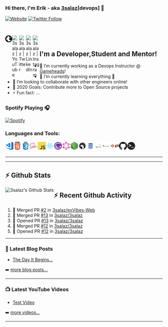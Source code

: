 ### Hi there, I'm Erik - aka [3salaz][website][devops] 👋
[![Website](https://img.shields.io/website?label=3salaz.com&style=for-the-badge&url=https%3A%2F%2F3salaz.com)](https://3salaz.com)
[![Twitter Follow](https://img.shields.io/twitter/follow/3salaz?color=1DA1F2&logo=twitter&style=for-the-badge)](https://twitter.com/intent/follow?original_referer=https%3A%2F%2Fgithub.com%2F3salaz&screen_name=3salaz)

</br>

[<img align="left" alt="3salaz.com" width="22px" src="https://raw.githubusercontent.com/iconic/open-iconic/master/svg/globe.svg" />][website]
[<img align="left" alt="3salaz | YouTube" width="22px" src="https://cdn.jsdelivr.net/npm/simple-icons@v3/icons/youtube.svg" />][youtube]
[<img align="left" alt="3salaz | Twitter" width="22px" src="https://cdn.jsdelivr.net/npm/simple-icons@v3/icons/twitter.svg" />][twitter]
[<img align="left" alt="3salaz | LinkedIn" width="22px" src="https://cdn.jsdelivr.net/npm/simple-icons@v3/icons/linkedin.svg" />][linkedin]
[<img align="left" alt="3salaz | Instagram" width="22px" src="https://cdn.jsdelivr.net/npm/simple-icons@v3/icons/instagram.svg" />][instagram]

</br>

## I'm a Developer,Student and Mentor!

- 🔭 I’m currently working as a Devops Instructor @ [Gameheads][gameheads/devops]!
- 🌱 I’m currently learning everything 🤣
- 👯 I’m looking to collaborate with other engineers online!
- 🥅 2020 Goals: Contribute more to Open Source projects
- ⚡ Fun fact: ...

### Spotify Playing 🎧

[![Spotify](https://novatorem-one-navy.vercel.app/api/spotify)](https://open.spotify.com/user/3salaz)

### Languages and Tools:

[<img align="left" alt="Visual Studio Code" width="26px" src="https://raw.githubusercontent.com/github/explore/80688e429a7d4ef2fca1e82350fe8e3517d3494d/topics/visual-studio-code/visual-studio-code.png" />][webdevplaylist]
[<img align="left" alt="HTML5" width="26px" src="https://raw.githubusercontent.com/github/explore/80688e429a7d4ef2fca1e82350fe8e3517d3494d/topics/html/html.png" />][webdevplaylist]
[<img align="left" alt="CSS3" width="26px" src="https://raw.githubusercontent.com/github/explore/80688e429a7d4ef2fca1e82350fe8e3517d3494d/topics/css/css.png" />][cssplaylist]
[<img align="left" alt="Sass" width="26px" src="https://raw.githubusercontent.com/github/explore/80688e429a7d4ef2fca1e82350fe8e3517d3494d/topics/sass/sass.png" />][cssplaylist]
[<img align="left" alt="JavaScript" width="26px" src="https://raw.githubusercontent.com/github/explore/80688e429a7d4ef2fca1e82350fe8e3517d3494d/topics/javascript/javascript.png" />][jsplaylist]
[<img align="left" alt="React" width="26px" src="https://raw.githubusercontent.com/github/explore/80688e429a7d4ef2fca1e82350fe8e3517d3494d/topics/react/react.png" />][reactplaylist]
[<img align="left" alt="Gatsby" width="26px" src="https://raw.githubusercontent.com/github/explore/e94815998e4e0713912fed477a1f346ec04c3da2/topics/gatsby/gatsby.png" />][webdevplaylist]
[<img align="left" alt="GraphQL" width="26px" src="https://raw.githubusercontent.com/github/explore/80688e429a7d4ef2fca1e82350fe8e3517d3494d/topics/graphql/graphql.png" />][webdevplaylist]
[<img align="left" alt="Node.js" width="26px" src="https://raw.githubusercontent.com/github/explore/80688e429a7d4ef2fca1e82350fe8e3517d3494d/topics/nodejs/nodejs.png" />][webdevplaylist]
[<img align="left" alt="Deno" width="26px" src="https://raw.githubusercontent.com/github/explore/361e2821e2dea67711cde99c9c40ed357061cf27/topics/deno/deno.png" />][webdevplaylist]
[<img align="left" alt="SQL" width="26px" src="https://raw.githubusercontent.com/github/explore/80688e429a7d4ef2fca1e82350fe8e3517d3494d/topics/sql/sql.png" />][webdevplaylist]
[<img align="left" alt="MySQL" width="26px" src="https://raw.githubusercontent.com/github/explore/80688e429a7d4ef2fca1e82350fe8e3517d3494d/topics/mysql/mysql.png" />][webdevplaylist]
[<img align="left" alt="MongoDB" width="26px" src="https://raw.githubusercontent.com/github/explore/80688e429a7d4ef2fca1e82350fe8e3517d3494d/topics/mongodb/mongodb.png" />][webdevplaylist]
[<img align="left" alt="Git" width="26px" src="https://raw.githubusercontent.com/github/explore/80688e429a7d4ef2fca1e82350fe8e3517d3494d/topics/git/git.png" />][webdevplaylist]
[<img align="left" alt="GitHub" width="26px" src="https://raw.githubusercontent.com/github/explore/78df643247d429f6cc873026c0622819ad797942/topics/github/github.png" />][webdevplaylist]
[<img align="left" alt="Terminal" width="26px" src="https://raw.githubusercontent.com/github/explore/80688e429a7d4ef2fca1e82350fe8e3517d3494d/topics/terminal/terminal.png" />][webdevplaylist]

<br />
<br />

---


<!--START_SECTION:waka-->
<!--END_SECTION:waka-->


---

## :zap: Github Stats

  <img align="left" alt="3salaz's Github Stats" src="https://github-readme-stats-nine-steel.vercel.app/api?username=3salaz&show_icons=true&hide_border=true" />
  

## :zap: Recent Github Activity

<!--START_SECTION:activity-->
1. 🎉 Merged PR [#2](https://github.com//3salaz/exVibes-Web/pull/2) in [3salaz/exVibes-Web](https://github.com//3salaz/exVibes-Web)
2. 🎉 Merged PR [#13](https://github.com//3salaz/3salaz/pull/13) in [3salaz/3salaz](https://github.com//3salaz/3salaz)
3. 💪 Opened PR [#13](https://github.com//3salaz/3salaz/pull/13) in [3salaz/3salaz](https://github.com//3salaz/3salaz)
4. 🎉 Merged PR [#12](https://github.com//3salaz/3salaz/pull/12) in [3salaz/3salaz](https://github.com//3salaz/3salaz)
5. 💪 Opened PR [#12](https://github.com//3salaz/3salaz/pull/12) in [3salaz/3salaz](https://github.com//3salaz/3salaz)
<!--END_SECTION:activity-->

---

### 📕 Latest Blog Posts
<!-- BLOG-POST-LIST:START -->
- [The Day It Begins…](https://medium.com/@3salaz.dev/the-day-it-begins-4d359c19c5?source=rss-360bffa70f7a------2)
<!-- BLOG-POST-LIST:END -->

➡️ [more blog posts...](https://3salaz.com)

---

### 📺 Latest YouTube Videos

<!-- YOUTUBE:START -->
- [Test Video](https://www.youtube.com/watch?v=g4CvXOleLkk)
<!-- YOUTUBE:END -->

➡️ [more videos...](https://youtube.com/3salaz)

---

[website]: https://3salaz.com
[twitter]: https://twitter.com/esalaz415
[youtube]: https://www.youtube.com/channel/UC2vDII5z-Ym-cD5DacIyQwA/videos?view_as=subscriber
[instagram]: https://instagram.com/3salaz.dev
[linkedin]: https://www.linkedin.com/in/esalaz/
[gameheads/devops]: https://gameheadsoakland.org/dev-ops
[webdevplaylist]: https://www.youtube.com/playlist?list=PLkwxH9e_vrAJ0WbEsFA9W3I1W-g_BTsbt
[jsplaylist]: https://www.youtube.com/playlist?list=PLkwxH9e_vrALRJKu7wfXby3MKeflhTu6B
[cssplaylist]: https://www.youtube.com/playlist?list=PLkwxH9e_vrALSdvZuEh6gqQdmDoDIoqz4
[reactplaylist]: https://www.youtube.com/playlist?list=PLkwxH9e_vrAK4TdffpxKY3QGyHCpxFcQ0
